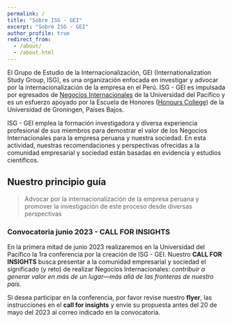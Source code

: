 ```yaml
---
permalink: /
title: "Sobre ISG - GEI"
excerpt: "Sobre ISG - GEI"
author_profile: true
redirect_from: 
  - /about/
  - /about.html
---
```


El Grupo de Estudio de la Internacionalización, GEI (Internationalization Study Group, ISG), es una organización enfocada en investigar y advocar por la internacionalización de la empresa en el Perú. ISG - GEI es impulsada por egresados de [Negocios Internacionales](https://admision.up.edu.pe/carreras/negocios-internacionales/) de la Universidad del Pacífico y es un esfuerzo apoyado por la Escuela de Honores ([Honours College](https://www.rug.nl/education/honours-college/?lang=en)) de la Universidad de Groningen, Países Bajos.

ISG - GEI emplea la formación investigadora y diversa experiencia profesional de sus miembros para demostrar el valor de los Negocios Internacionales para la empresa peruana y nuestra sociedad.  En esta actividad, nuestras recomendaciones y perspectivas ofrecidas a la comunidad empresarial y sociedad están basadas en evidencia y estudios científicos. 

## Nuestro principio guía

> Advocar por la internacionalización de la empresa peruana y promover la investigación de este proceso desde diversas perspectivas

### Convocatoria junio 2023 - CALL FOR INSIGHTS

En la primera mitad de junio 2023 realizaremos en la Universidad del Pacífico la 1ra conferencia por la creación de ISG - GEI. Nuestro **CALL FOR INSIGHTS** busca presentar a la comunidad empresarial y sociedad el significado (y reto) de realizar Negocios Internacionales: *contribuir a generar valor en más de un lugar—más allá de las fronteras de nuestro país.*

Si desea participar en la conferencia, por favor revise nuestro **flyer**, las instrucciones en el **call for insights** y envíe su propuesta antes del 20 de mayo del 2023 al correo indicado en la convocatoria.

